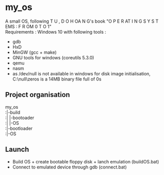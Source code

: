 # my_os
A small OS, following T U , D O H OA N G's book "O P E R AT I N G S Y S T EMS : F R OM 0 T O 1"<br>
Requirements : Windows 10 with following tools :
  - gdb
  - HxD
  - MinGW (gcc + make)
  - GNU tools for windows (coreutils 5.3.0)
  - qemu
  - nasm
  - as /dev/null is not available in windows for disk image initialisation, C:\null\zeros is a 14MB binary file full of 0s
## Project organisation
my_os<br>
:|-build<br>
:|  |-bootoader<br>
:|  |-OS<br>
:|-bootloader<br>
:|-OS<br>
## Launch
  - Build OS + create bootable floppy disk + lanch emulation (buildOS.bat)
  - Connect to emulated device through gdb (connect.bat)
